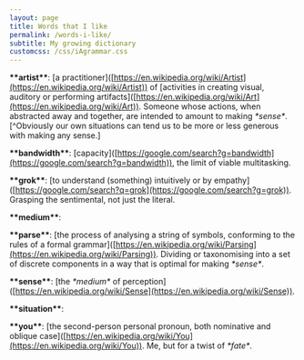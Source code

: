 ```yaml
---
layout: page
title: Words that I like
permalink: /words-i-like/
subtitle: My growing dictionary
customcss: /css/iAgrammar.css
---
```


<strong>\*\*<span class="nou">artist</span>\*\*</strong>: <span class="grey">[</span>a <span class="nou">practitioner</span><span class="grey">\]([https://en.wikipedia.org/wiki/Artist](https://en.wikipedia.org/wiki/Artist))</span> of <span class="grey">\[</span><span class="nou">activities</span> in <span class="ver">creating</span> <span class="adj">visual</span>, <span class="nou">auditory</span> <span class="con">or</span> <span class="ver">performing</span> <span class="nou">artifacts</span><span class="grey">\]([https://en.wikipedia.org/wiki/Art](https://en.wikipedia.org/wiki/Art))</span>. Someone whose <span class="nou">actions</span>, when <span class="ver">abstracted</span> <span class="adv">away</span> <span class="con">and</span> <span class="adv">together</span>, <span class="ver">are intended</span> to <span class="nou">amount</span> to <span class="ver">making</span> <em>\*<span class="nou">sense</span>\*</em>.<span class="grey">[^</span><span class="adv">Obviously</span> our <span class="adj">own</span> <span class="nou">situations</span> <span class="ver">can tend</span> us to <span class="ver">be</span> <span class="adv">more</span> <span class="con">or</span> <span class="adv">less</span> <span class="adj">generous</span> with <span class="ver">making</span> any <span class="nou">sense</span>.<span class="grey">]</span>

<strong>\*\*<span class="nou">bandwidth</span>\*\*</strong>: <span class="grey">\[</span><span class="nou">capacity</span><span class="grey">\]([https://google.com/search?g=bandwidth](https://google.com/search?g=bandwidth))</span>, the <span class="nou">limit</span> of <span class="adj">viable</span> <span class="nou">multitasking</span>.

<strong>\*\*<span class="ver">grok</span>\*\*</strong>: <span class="grey">\[</span>to <span class="ver">understand</span> (<span class="nou">something</span>) <span class="adv">intuitively</span> <span class="con">or</span> by <span class="nou">empathy</span><span class="grey">\]([https://google.com/search?q=grok](https://google.com/search?g=grok))</span>. <span class="ver">Grasping</span> the <span class="adj">sentimental</span>, <span class="adv">not just</span> the <span class="adj">literal</span>.

<strong>\*\*medium\*\*</strong>: 

<strong>\*\*<span class="ver">parse</span>\*\*</strong>:  <span class="grey">\[</span>the <span class="nou">process</span> of <span class="ver">analysing</span> a <span class="nou">string</span> of <span class="nou">symbols</span>, <span class="ver">conforming</span> to the <span class="nou">rules</span> of a <span class="adj">formal</span> <span class="nou">grammar</span><span class="grey">\]([https://en.wikipedia.org/wiki/Parsing](https://en.wikipedia.org/wiki/Parsing))</span>. <span class="nou">Dividing</span> <span class="con">or</span> <span class="ver">taxonomising</span> into a <span class="nou">set</span> of <span class="adj">discrete</span> <span class="nou">components</span> in a <span class="nou">way</span> <span class="con">that</span> <span class="ver">is</span> <span class="adj">optimal</span> for <span class="ver">making</span> <em>\*<span class="nou">sense</span>\*</em>.

<strong>\*\*<span class="nou">sense</span>\*\*</strong>: <span class="grey">\[</span>the <em>\*<span class="nou">medium</span>\*</em> of <span class="nou">perception</span><span class="grey">\]([https://en.wikipedia.org/wiki/Sense](https://en.wikipedia.org/wiki/Sense))</span>. 

<strong>\*\*situation\*\*</strong>: 

<strong>\*\*you\*\*</strong>: <span class="grey">\[</span>the <span class="adj">second</span>-<span class="nou">person</span> <span class="adj">personal</span> <span class="nou">pronoun</span>, both <span class="adj">nominative</span> <span class="con">and</span> <span class="adj">oblique</span> <span class="nou">case</span><span class="grey">\]([https://en.wikipedia.org/wiki/You](https://en.wikipedia.org/wiki/You))</span>. Me, <span class="con">but</span> for a <span class="nou">twist</span> of <em>\*<span class="nou">fate</span>\*</em>. 